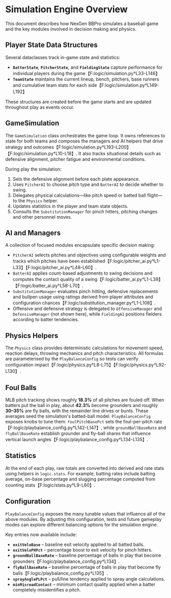 # Simulation Engine Overview

This document describes how NexGen BBPro simulates a baseball game and the key
modules involved in decision making and physics.

## Player State Data Structures

Several dataclasses track in-game state and statistics:

- **`BatterState`**, **`PitcherState`**, and **`FieldingState`** capture
  performance for individual players during the game【F:logic/simulation.py†L33-L146】
- **`TeamState`** maintains the current lineup, bench, pitchers, base runners and
  cumulative team stats for each side【F:logic/simulation.py†L149-L192】

These structures are created before the game starts and are updated throughout
play as events occur.

## GameSimulation

The `GameSimulation` class orchestrates the game loop.  It owns references to
state for both teams and composes the managers and AI helpers that drive
strategy and outcomes【F:logic/simulation.py†L193-L200】【F:logic/simulation.py†L10-L18】.
It also tracks situational details such as defensive alignment, pitcher fatigue
and environmental conditions.

During play the simulation:

1. Sets the defensive alignment before each plate appearance.
2. Uses `PitcherAI` to choose pitch type and `BatterAI` to decide whether to
   swing.
3. Delegates physical calculations—like pitch speed or batted ball flight—to the
   `Physics` helper.
4. Updates statistics in the player and team state objects.
5. Consults the `SubstitutionManager` for pinch hitters, pitching changes and
   other personnel moves.

## AI and Managers

A collection of focused modules encapsulate specific decision making:

- `PitcherAI` selects pitches and objectives using configurable weights and
  tracks which pitches have been established【F:logic/pitcher_ai.py†L1-L33】【F:logic/pitcher_ai.py†L48-L60】.
- `BatterAI` applies count-based adjustments to swing decisions and computes the
  contact quality of a swing【F:logic/batter_ai.py†L1-L39】【F:logic/batter_ai.py†L58-L70】.
- `SubstitutionManager` evaluates pinch hitting, defensive replacements and
  bullpen usage using ratings derived from player attributes and configuration
  chances【F:logic/substitution_manager.py†L1-L108】.
- Offensive and defensive strategy is delegated to `OffensiveManager` and
  `DefensiveManager` (not shown here), while `FieldingAI` positions fielders
  according to batter tendencies.

## Physics Helpers

The `Physics` class provides deterministic calculations for movement speed,
reaction delays, throwing mechanics and pitch characteristics.  All formulas are
parameterised by the `PlayBalanceConfig` so tests can verify configuration
impact【F:logic/physics.py†L8-L75】【F:logic/physics.py†L92-L130】.

## Foul Balls

MLB pitch tracking shows roughly **18.3%** of all pitches are fouled off. When
batters put the ball in play, about **42.3%** become grounders and roughly
**30–35%** are fly balls, with the remainder line drives or bunts. These averages
seed the simulation's batted-ball model. `PlayBalanceConfig` exposes knobs to
tune them: `foulPitchBasePct` sets the foul-per-pitch rate【F:logic/playbalance_config.py†L142-L147】,
while `groundBallBaseRate` and `flyBallBaseRate` establish grounder and fly-ball
shares that influence vertical launch angles【F:logic/playbalance_config.py†L134-L135】.

## Statistics

At the end of each play, raw totals are converted into derived and rate stats
using helpers in `logic.stats`.  For example, batting rates include batting
average, on-base percentage and slugging percentage computed from counting
stats【F:logic/stats.py†L9-L60】.

## Configuration

`PlayBalanceConfig` exposes the many tunable values that influence all of the
above modules.  By adjusting this configuration, tests and future gameplay modes
can explore different balancing options for the simulation engine.

Key entries now available include:

- **`exitVeloBase`** – baseline exit velocity applied to all batted balls.
- **`exitVeloPHPct`** – percentage boost to exit velocity for pinch hitters.
- **`groundBallBaseRate`** – baseline percentage of balls in play that become grounders【F:logic/playbalance_config.py†L134】.
- **`flyBallBaseRate`** – baseline percentage of balls in play that become fly balls【F:logic/playbalance_config.py†L135】.
- **`sprayAnglePLPct`** – pull/line tendency applied to spray angle calculations.
- **`minMisreadContact`** – minimum contact quality applied when a batter
  completely misidentifies a pitch.

